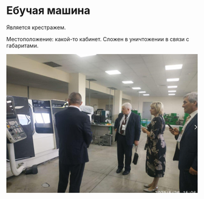 # Ебучая машина

Является крестражем.

Местоположение: какой-то кабинет. Сложен в уничтожении в связи с габаритами.

![](pics/ebuchaya_mashina.jpg)
